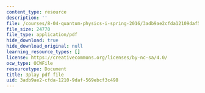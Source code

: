 ```yaml
---
content_type: resource
description: ''
file: /courses/8-04-quantum-physics-i-spring-2016/3adb9ae2cfda12109daf569ebcf3c498_EdRkQmmq7vk.pdf
file_size: 24770
file_type: application/pdf
hide_download: true
hide_download_original: null
learning_resource_types: []
license: https://creativecommons.org/licenses/by-nc-sa/4.0/
ocw_type: OCWFile
resourcetype: Document
title: 3play pdf file
uid: 3adb9ae2-cfda-1210-9daf-569ebcf3c498
---
```

